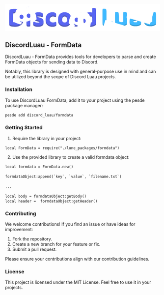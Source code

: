 <div align="center">
	<p>
		<a href=""><img src="https://raw.githubusercontent.com/DiscordLuau/.github/master/resource/DiscordLuau-Banner.png" width="512" alt="discord-luau"/></a>
	</p>
</div>

## DiscordLuau - FormData

DiscordLuau - FormData provides tools for developers to parse and create FormData objects for sending data to Discord.

Notably, this library is designed with general-purpose use in mind and can be utilized beyond the scope of Discord Luau projects.

### Installation

To use DiscordLuau FormData, add it to your project using the pesde package manager:

```bash
pesde add discord_luau/formdata
```

### Getting Started

1. Require the library in your project:
```luau
local FormData = require("./lune_packages/formdata")
```

2. Use the provided library to create a valid formdata object:
```luau
local formdata = FormData.new()

formdataObject:append(`key`, `value`, `filename.txt`)

...

local body = formdataObject:getBody()
local header =  formdataObject:getHeader()
```

### Contributing
We welcome contributions! If you find an issue or have ideas for improvement:

1. Fork the repository.
2. Create a new branch for your feature or fix.
3. Submit a pull request.

Please ensure your contributions align with our contribution guidelines.

### License
This project is licensed under the MIT License. Feel free to use it in your projects.